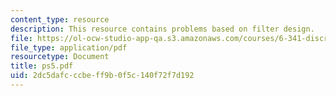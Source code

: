 ```yaml
---
content_type: resource
description: This resource contains problems based on filter design.
file: https://ol-ocw-studio-app-qa.s3.amazonaws.com/courses/6-341-discrete-time-signal-processing-fall-2005/2dc5dafcccbeff9b0f5c140f72f7d192_ps5.pdf
file_type: application/pdf
resourcetype: Document
title: ps5.pdf
uid: 2dc5dafc-ccbe-ff9b-0f5c-140f72f7d192
---
```

